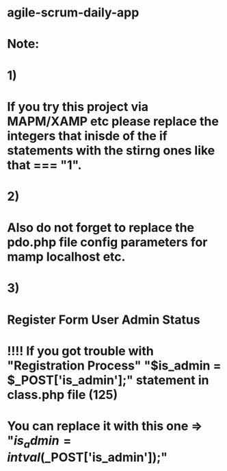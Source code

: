 # agile-scrum-daily-app

# Note: 

# 1)
# If you try this project via MAPM/XAMP etc please replace the integers that inisde of the if statements with the stirng ones like that === "1".

# 2)
# Also do not forget to replace the pdo.php file config parameters for mamp localhost etc.

# 3)
# Register Form User Admin Status 
# !!!! If you got trouble with "Registration Process" "$is_admin = $_POST['is_admin'];" statement in class.php file (125)
# You can replace it with this one  => "$is_admin = intval($_POST['is_admin']);" 
